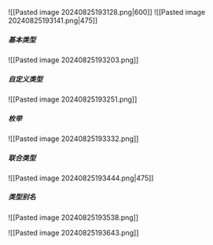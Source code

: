 ![[Pasted image 20240825193128.png|600]]
![[Pasted image 20240825193141.png|475]]

##### 基本类型
![[Pasted image 20240825193203.png]]

##### 自定义类型
![[Pasted image 20240825193251.png]]

##### 枚举
![[Pasted image 20240825193332.png]]

##### 联合类型
![[Pasted image 20240825193444.png|475]]

##### 类型别名
![[Pasted image 20240825193538.png]]

![[Pasted image 20240825193643.png]]